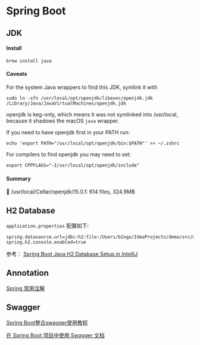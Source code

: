 # Spring Boot

## JDK

#### Install

```shell script
brew install java
```

#### Caveats
For the system Java wrappers to find this JDK, symlink it with
```
sudo ln -sfn /usr/local/opt/openjdk/libexec/openjdk.jdk /Library/Java/JavaVirtualMachines/openjdk.jdk
```

openjdk is keg-only, which means it was not symlinked into /usr/local,
because it shadows the macOS `java` wrapper.

If you need to have openjdk first in your PATH run:
```shell script
echo 'export PATH="/usr/local/opt/openjdk/bin:$PATH"' >> ~/.zshrc
```

For compilers to find openjdk you may need to set:
```shell script
export CPPFLAGS="-I/usr/local/opt/openjdk/include"
```

#### Summary
🍺  /usr/local/Cellar/openjdk/15.0.1: 614 files, 324.9MB

## H2 Database

`application.properties` 配置如下:

```shell script
spring.datasource.url=jdbc:h2:file:/Users/b1ngx/IdeaProjects/demo/src/main/resources/data/demo;AUTO_SERVER=true
spring.h2.console.enabled=true
```

参考：
[Spring Boot Java H2 Database Setup in IntelliJ](https://youtu.be/8QBJMxyXIqc)

## Annotation
[Spring 常用注解](https://juejin.im/post/6844904136492711950)

## Swagger
[Spring Boot整合swagger使用教程](https://www.cnblogs.com/progor/p/13297904.html)

[在 Spring Boot 项目中使用 Swagger 文档](https://developer.ibm.com/zh/articles/j-using-swagger-in-a-spring-boot-project/)
